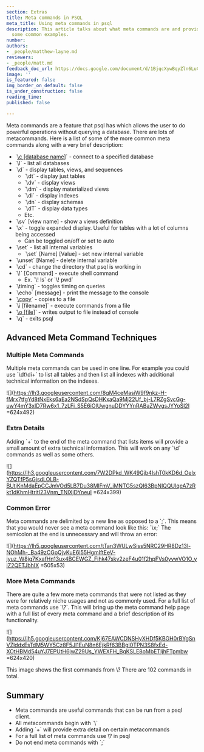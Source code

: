 ```yaml
---
section: Extras
title: Meta commands in PSQL
meta_title: Using meta commands in psql
description: This article talks about what meta commands are and provides a list of
  some common examples.
number: 
authors:
- _people/matthew-layne.md
reviewers:
- _people/matt.md
feedback_doc_url: https://docs.google.com/document/d/1BjqcXywBqyZln6LuCvbO8ulCOy7FzDSMJxHYM2ZXstI/edit?usp=sharing
image: ''
is_featured: false
img_border_on_default: false
is_under_construction: false
reading_time: 
published: false

---
```

Meta commands are a feature that psql has which allows the user to do powerful operations without querying a database. There are lots of metacommands. Here is a list of some of the more common meta commands along with a very brief description:

* \`[\\c \[database name\]](https://chartio.com/resources/tutorials/how-to-list-databases-and-tables-in-postgresql-using-psql/)\` - connect to a specified database
* \`\\l\` - list all databases
* \`\\d\` - display tables, views, and sequences
  * \`\\dt\` - display just tables
  * \`\\dv\` - display views
  * \`\\dm\` - display materialized views
  * \`\\di\` - display indexes
  * \`\\dn\` - display schemas
  * \`\\dT\` - display data types
  * Etc.
* \`\\sv\` \[view name\] - show a views definition
* \`\\x\` - toggle expanded display. Useful for tables with a lot of columns being accessed
  * Can be toggled on/off or set to auto
* \`\\set\` - list all internal variables
  * \`\\set\` \[Name\] \[Value\] - set new internal variable
* \`\\unset\` \[Name\] - delete internal variable
* \`\\cd\` - change the directory that psql is working in
* \`\\!\` \[Command\] - execute shell command
  * Ex. \`\\! ls\` or \`\\! pwd\`
* \`\\timing\` - toggles timing on queries
* \`\\echo\` \[message\] - print the message to the console
* \`[\\copy](https://dataschool.com/learn-sql/export-to-csv-from-psql/)\` - copies to a file
* \`\\i \[filename\]\` - execute commands from a file
* \`[\\o \[file\]](https://dataschool.com/learn-sql/outputting-query-results-to-files-with-o/)\` - writes output to file instead of console
* \`\\q\` - exits psql

## Advanced Meta Command Techniques

### Multiple Meta Commands

Multiple meta commands can be used in one line. For example you could use \`\\dt\\di+\` to list all tables and then list all indexes with additional technical information on the indexes.

![](https://lh3.googleusercontent.com/8gM4ceMasiW9f9nkz-H-fMrx7tfgYd8tNxEks6aEa2NSdSpQsDHKxaQa9Mj22Uf_bj-L7RZgSvcGg-uwY4mY3xID7Rw6x1_7zLFi_S5E6iOIUwgnuDDYYYnRABaZWvgsJYYoSl2I =624x492)

### Extra Details

Adding \`+\` to the end of the meta command that lists items will provide a small amount of extra technical information. This will work on any \`\\d\` commands as well as some others.

![](https://lh3.googleusercontent.com/7W2DPkd_WK49Gjb4IshT0kKD6d_OelxYZQTfP5sGjsdLOLB-BUtjKnMdaEpCCJmVOd5LB7Du38MlFmV_iMNTG5szQI63BpNlQQUIqeA7zRkt1dKhmHtritI23Vnm_TNlXjDYneuI =624x399)

### Common Error

Meta commands are delimited by a new line as opposed to a \`;\`. This means that you would never see a meta command look like this: \`\\x;\` The semicolon at the end is unnecessary and will throw an error:

![](https://lh5.googleusercontent.com/tTan3WULwSiss5NRC29HR8Dz13l-NOhMh-_Ba49zCGoQjvKuE6I55HgmIftEeV-jyuz_W8jg7KxafHn13ux4BCEWGZ_Fihk47skv2zeF4u01f2hpFVs0yvwVO1O_yiZ2QETJbhIX =505x53)

### More Meta Commands

There are quite a few more meta commands that were not listed as they were for relatively niche usages and not as commonly used. For a full list of meta commands use \`\\?\`. This will bring up the meta command help page with a full list of every meta command and a brief description of its functionality.

![](https://lh5.googleusercontent.com/Kj67EAWCDNSHyXHDf5KBGH0rBYgSnVZlddxEsTdM5WY5Cz8F5Jl1EuN8n6EjkRf63BBgI0TPN3S8fxEd-XOtHBMd54uYJ7EPUtH6jwZ29Us_YWEXFH_BqKSLE8oMbETIjhFTpmbw =624x420)

This image shows the first commands from \\? There are 102 commands in total.

## Summary

* Meta commands are useful commands that can be run from a psql client.
* All metacommands begin with \`\\\`
* Adding \`+\` will provide extra detail on certain metacommands
* For a full list of meta commands use \\? in psql
* Do not end meta commands with \`;\`